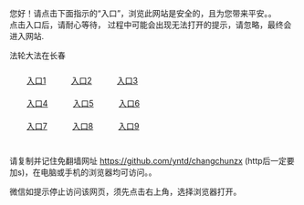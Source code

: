 您好！请点击下面指示的“入口”，浏览此网站是安全的，且为您带来平安。。 <br/>
点击入口后，请耐心等待， 过程中可能会出现无法打开的提示，请忽略，最终会进入网站. </br>

法轮大法在长春<br/>
<div style="padding:10px"><a style="margin:20px" target="_blank" href="https://d1581wrmro9y5r.cloudfront.net/2Qpsp?qhfvwauk" id="ccLink1" rel="nofollow">入口1</a> <a target="_blank" style="margin:20px" href="https://dp6ob413dq5a1.cloudfront.net/2Qpsp?lwmrxmve" id="ccLink2" rel="nofollow">入口2</a> <a style="margin:20px" target="_blank" href="https://d3spps9kzc5zpi.cloudfront.net/2Qpsp?qsdhr" id="ccLink3" rel="nofollow">入口3</a></div>

<div style="padding:10px" ><a style="margin:20px" target="_blank" href="https://d1581wrmro9y5r.cloudfront.net/2Qpsp?qhfvwauk" id="ccLink4" rel="nofollow">入口4</a> <a style="margin:20px" href="https://dp6ob413dq5a1.cloudfront.net/2Qpsp?lwmrxmve" target="_blank" id="ccLink5" rel="nofollow">入口5</a> <a style="margin:20px" href="https://d3spps9kzc5zpi.cloudfront.net/2Qpsp?qsdhr" target="_blank" id="ccLink6" rel="nofollow">入口6</a></div>

<div style="padding:10px"><a style="margin:20px" target="_blank" href="https://d1581wrmro9y5r.cloudfront.net/2Qpsp?qhfvwauk" id="ccLink7" rel="nofollow">入口7</a> <a style="margin:20px" href="https://dp6ob413dq5a1.cloudfront.net/2Qpsp?lwmrxmve" target="_blank" id="ccLink8" rel="nofollow">入口8</a> <a style="margin:20px" target="_blank" href="https://d3spps9kzc5zpi.cloudfront.net/2Qpsp?qsdhr" id="ccLink9" rel="nofollow">入口9</a></div>

<br/>



请复制并记住免翻墙网址 https://github.com/yntd/changchunzx (http后一定要加s)，在电脑或手机的浏览器均可访问。。<br/>

微信如提示停止访问该网页，须先点击右上角，选择浏览器打开。
